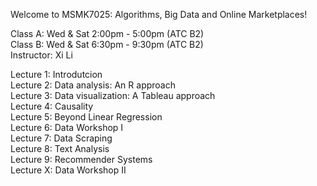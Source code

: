 Welcome to MSMK7025: Algorithms, Big Data and Online Marketplaces!    

Class A: Wed & Sat 2:00pm - 5:00pm (ATC B2)    
Class B: Wed & Sat 6:30pm - 9:30pm (ATC B2)    
Instructor: Xi Li    
    
Lecture 1: Introdutcion    
Lecture 2: Data analysis: An R approach        
Lecture 3: Data visualization: A Tableau approach    
Lecture 4: Causality    
Lecture 5: Beyond Linear Regression    
Lecture 6: Data Workshop I     
Lecture 7: Data Scraping    
Lecture 8: Text Analysis     
Lecture 9: Recommender Systems    
Lecture X: Data Workshop II
